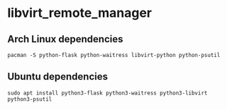 # libvirt_remote_manager

## Arch Linux dependencies
`pacman -S python-flask python-waitress libvirt-python python-psutil`

## Ubuntu dependencies
`sudo apt install python3-flask python3-waitress python3-libvirt python3-psutil`

